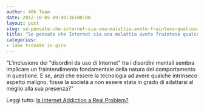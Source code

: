 ```yaml
---
author: 40k Team
date: 2012-10-05 09:40:36+00:00
layout: post
slug: se-pensate-che-internet-sia-una-malattia-avete-frainteso-qualcosa
title: "Se pensate che Internet sia una malattia avete frainteso qualcosa"
categories:
- Idee trovate in giro
---
```


"L'inclusione dei "disordini da uso di Internet" tra i disordini mentali sembra implicare un fraintendimento fondamentale della natura del comportamento in questione. E se, anzi che essere la tecnologia ad avere qualche intrinseco aspetto maligno, fosse la società a non essere stata in grado di adattarsi al meglio alla sua presenza?"

Leggi tutto: [Is Internet Addiction a Real Problem?](http://www.huffingtonpost.co.uk/django-wylie/internet-addiction_b_1933694.html)
